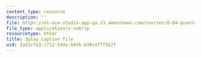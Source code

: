 ```yaml
---
content_type: resource
description: ''
file: https://ol-ocw-studio-app-qa.s3.amazonaws.com/courses/8-04-quantum-physics-i-spring-2013/2ad1c7a31712544ab84bb38cef7f922f_mLe8YCnUed4.vtt
file_type: application/x-subrip
resourcetype: Other
title: 3play caption file
uid: 2ad1c7a3-1712-544a-b84b-b38cef7f922f
---
```

